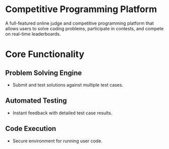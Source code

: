 #  Competitive Programming Platform 

A full-featured online judge and competitive programming platform that allows users to solve coding problems, participate in contests, and compete on real-time leaderboards.

# Core Functionality

## Problem Solving Engine
- Submit and test solutions against multiple test cases.

## Automated Testing
- Instant feedback with detailed test case results.

## Code Execution
- Secure environment for running user code.

